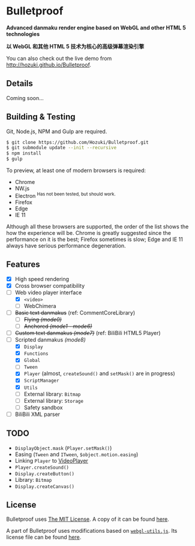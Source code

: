 
# Bulletproof

**Advanced danmaku render engine based on WebGL and other HTML 5 technologies**

**以 WebGL 和其他 HTML 5 技术为核心的高级弹幕渲染引擎**

You can also check out the live demo from <http://hozuki.github.io/Bulletproof>.

## Details

Coming soon...

## Building & Testing

Git, Node.js, NPM and Gulp are required.

```bash
$ git clone https://github.com/Hozuki/Bulletproof.git
$ git submodule update --init --recursive
$ npm install
$ gulp
```

To preview, at least one of modern browsers is required:
- Chrome
- NW.js
- Electron <sup>Has not been tested, but should work.</sup>
- Firefox
- Edge
- IE 11

Although all these browsers are supported, the order of the list shows the how the
experience will be. Chrome is greatly suggested since the performance on it is the best;
Firefox sometimes is slow; Edge and IE 11 always have serious performance degeneration.

## Features

- [x] High speed rendering
- [x] Cross browser compatibility
- [ ] Web video player interface
  - [x] `<video>`
  - [ ] WebChimera
- [ ] <del>Basic text danmakus</del> (ref: CommentCoreLibrary)
  - [ ] <del>Flying *(mode0)*</del>
  - [ ] <del>Anchored *(mode1 - mode6)*</del>
- [ ] <del>Custom text danmakus *(mode7)*</del> (ref: BiliBili HTML5 Player)
- [ ] Scripted danmakus *(mode8)*
  - [x] `Display`
  - [x] `Functions`
  - [x] `Global`
  - [ ] `Tween`
  - [x] `Player` (almost, `createSound()` and `setMask()` are in progress)
  - [x] `ScriptManager`
  - [x] `Utils`
  - [ ] External library: `Bitmap`
  - [ ] External library: `Storage`
  - [ ] Safety sandbox
- [ ] BiliBili XML parser

## TODO

- `DisplayObject.mask` (`Player.setMask()`)
- Easing (`Tween` and `ITween`, `$object.motion.easing`)
- Linking `Player` to [VideoPlayer](http://help.adobe.com/en_US/FlashPlatform/reference/actionscript/3/fl/video/VideoPlayer.html)
- `Player.createSound()`
- `Display.createButton()`
- Library: `Bitmap`
- `Display.createCanvas()`

## License

Bulletproof uses [The MIT License](http://mitlicense.org). A copy of it can be found [here](LICENSE.md).

A part of Bulletproof uses modifications based on [`webgl-utils.js`](//github.com/KhronosGroup/WebGL/blob/master/sdk/demos/common/webgl-utils.js). Its license file
can be found [here](docs/license/webgl-utils.txt).
